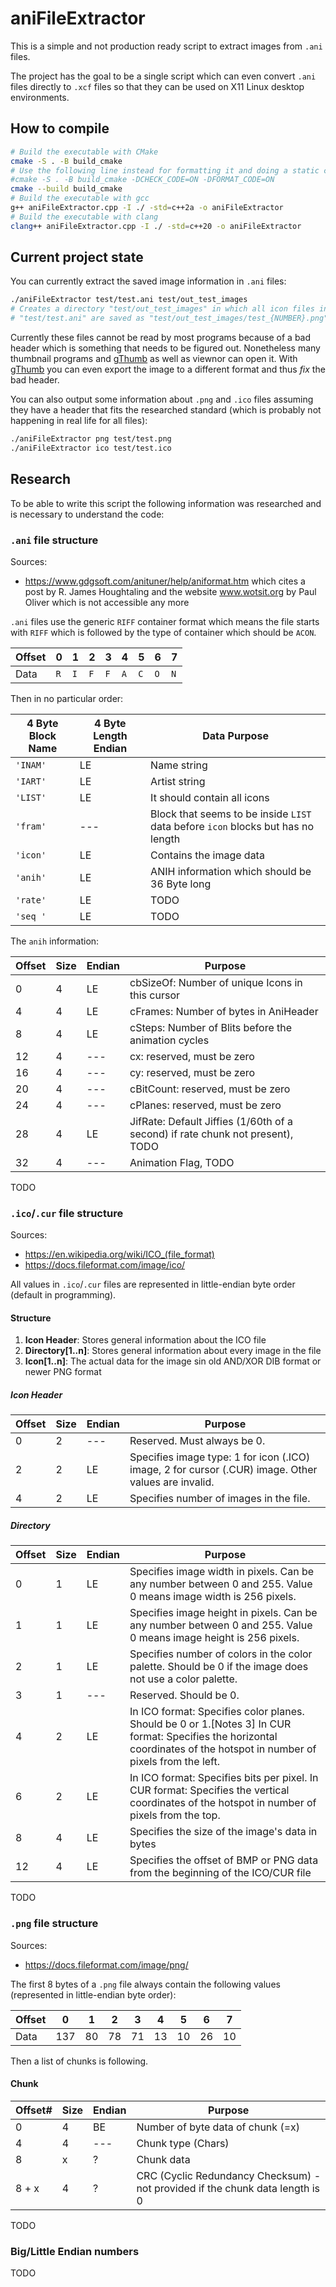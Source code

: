 # aniFileExtractor

This is a simple and not production ready script to extract images from `.ani` files.

The project has the goal to be a single script which can even convert `.ani` files directly to `.xcf` files so that they can be used on X11 Linux desktop environments.

## How to compile

```sh
# Build the executable with CMake
cmake -S . -B build_cmake
# Use the following line instead for formatting it and doing a static code check
#cmake -S . -B build_cmake -DCHECK_CODE=ON -DFORMAT_CODE=ON
cmake --build build_cmake
# Build the executable with gcc
g++ aniFileExtractor.cpp -I ./ -std=c++2a -o aniFileExtractor
# Build the executable with clang
clang++ aniFileExtractor.cpp -I ./ -std=c++20 -o aniFileExtractor
```

## Current project state

You can currently extract the saved image information in `.ani` files:

```sh
./aniFileExtractor test/test.ani test/out_test_images
# Creates a directory "test/out_test_images" in which all icon files in
# "test/test.ani" are saved as "test/out_test_images/test_{NUMBER}.png"
```

Currently these files cannot be read by most programs because of a bad header which is something that needs to be figured out.
Nonetheless many thumbnail programs and [gThumb](https://wiki.gnome.org/Apps/Gthumb) as well as viewnor can open it.
With [gThumb](https://wiki.gnome.org/Apps/Gthumb) you can even export the image to a different format and thus *fix* the bad header.

You can also output some information about `.png` and `.ico` files assuming they have a header that fits the researched standard (which is probably not happening in real life for all files):

```sh
./aniFileExtractor png test/test.png
./aniFileExtractor ico test/test.ico
```

## Research

To be able to write this script the following information was researched and is necessary to understand the code:

### `.ani` file structure

Sources:

- https://www.gdgsoft.com/anituner/help/aniformat.htm which cites a post by R. James Houghtaling and the website www.wotsit.org by Paul Oliver which is not accessible any more

`.ani` files use the generic `RIFF` container format which means the file starts with `RIFF` which is followed by the type of container which should be `ACON`.

| Offset | 0   | 1   | 2   | 3   | 4   | 5   | 6   | 7   |
| ------ | --- | --- | --- | --- | --- | --- | --- | --- |
| Data   | `R` | `I` | `F` | `F` | `A` | `C` | `O` | `N` |

Then in no particular order:

| 4 Byte Block Name  | 4 Byte Length Endian | Data Purpose |
| ------------------ | -------------------- | ------------ |
| `'INAM'`             | LE                   | Name string  |
| `'IART'`             | LE                   | Artist string |
| `'LIST'`             | LE                   | It should contain all icons |
| `'fram'`             | ---                  | Block that seems to be inside `LIST` data before `icon` blocks but has no length |
| `'icon'`             | LE                   | Contains the image data |
| `'anih'`             | LE                   | ANIH information which should be 36 Byte long |
| `'rate'`             | LE                   | TODO |
| `'seq '`             | LE                   | TODO |

The `anih` information:

| Offset  | Size | Endian | Purpose  |
| ------- | ---- | ------ | -------- |
| 0       | 4    | LE     | cbSizeOf: Number of unique Icons in this cursor |
| 4       | 4    | LE     | cFrames: Number of bytes in AniHeader |
| 8       | 4    | LE     | cSteps: Number of Blits before the animation cycles |
| 12      | 4    | ---    | cx: reserved, must be zero |
| 16      | 4    | ---    | cy: reserved, must be zero |
| 20      | 4    | ---    | cBitCount: reserved, must be zero |
| 24      | 4    | ---    | cPlanes: reserved, must be zero |
| 28      | 4    | LE     | JifRate: Default Jiffies (1/60th of a second) if rate chunk not present), TODO |
| 32      | 4    | ---    | Animation Flag, TODO |

TODO

### `.ico`/`.cur` file structure

Sources:

- https://en.wikipedia.org/wiki/ICO_(file_format)
- https://docs.fileformat.com/image/ico/

All values in `.ico`/`.cur` files are represented in little-endian byte order (default in programming).

#### Structure

1. **Icon Header**: Stores general information about the ICO file
2. **Directory[1..n]**: Stores general information about every image in the file
3. **Icon[1..n]**: The actual data for the image sin old AND/XOR DIB format or newer PNG format

##### Icon Header

| Offset  | Size | Endian | Purpose  |
| ------- | ---- | ------ | -------- |
| 0       | 2    | ---    | Reserved. Must always be 0. |
| 2       | 2    | LE     | Specifies image type: 1 for icon (.ICO) image, 2 for cursor (.CUR) image. Other values are invalid. |
| 4       | 2    | LE     | Specifies number of images in the file. |

##### Directory

| Offset  | Size | Endian | Purpose |
| ------- | ---- | ------ | ------- |
| 0       | 1    | LE     | Specifies image width in pixels. Can be any number between 0 and 255. Value 0 means image width is 256 pixels. |
| 1       | 1    | LE     | Specifies image height in pixels. Can be any number between 0 and 255. Value 0 means image height is 256 pixels. |
| 2       | 1    | LE     | Specifies number of colors in the color palette. Should be 0 if the image does not use a color palette. |
| 3       | 1    | ---    | Reserved. Should be 0. |
| 4       | 2    | LE     | In ICO format: Specifies color planes. Should be 0 or 1.[Notes 3] In CUR format: Specifies the horizontal coordinates of the hotspot in number of pixels from the left. |
| 6       | 2    | LE     | In ICO format: Specifies bits per pixel. In CUR format: Specifies the vertical coordinates of the hotspot in number of pixels from the top. |
| 8       | 4    | LE     | Specifies the size of the image's data in bytes |
| 12      | 4    | LE     | Specifies the offset of BMP or PNG data from the beginning of the ICO/CUR file |

TODO

### `.png` file structure

Sources:

- https://docs.fileformat.com/image/png/

The first 8 bytes of a `.png` file always contain the following values (represented in little-endian byte order):

| Offset | 0   | 1  | 2  | 3  | 4  | 5  | 6  | 7  |
| ------ | --- | -- | -- | -- | -- | -- | -- | -- |
| Data   | 137 | 80 | 78 | 71 | 13 | 10 | 26 | 10 |

Then a list of chunks is following.

#### Chunk

| Offset# | Size | Endian | Purpose
| ------- | ---- | ------ | ------- |
| 0       | 4    | BE     | Number of byte data of chunk (=x) |
| 4       | 4    | ---    | Chunk type (Chars) |
| 8       | x    | ?      | Chunk data |
| 8 + x   | 4    | ?      | CRC (Cyclic Redundancy Checksum) - not provided if the chunk data length is 0 |

TODO

### Big/Little Endian numbers

TODO

